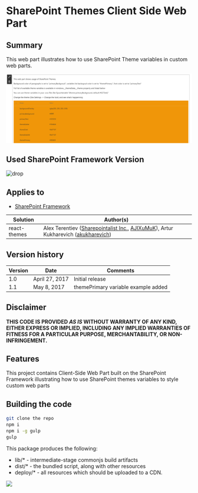 # SharePoint Themes Client Side Web Part

## Summary
This web part illustrates how to use SharePoint Theme variables in custom web parts.

![SharePoint Themes Client Side Web Part](./assets/themes.png)

## Used SharePoint Framework Version 
![drop](https://img.shields.io/badge/drop-ga-green.svg)

## Applies to

* [SharePoint Framework](http://dev.office.com/sharepoint/docs/spfx/sharepoint-framework-overview)

Solution|Author(s)
--------|---------
react-themes | Alex Terentiev ([Sharepointalist Inc.](http://www.sharepointalist.com), [AJIXuMuK](https://github.com/AJIXuMuK)), Artur Kukharevich ([akukharevich](https://github.com/akukharevich))

## Version history

Version|Date|Comments
-------|----|--------
1.0|April 27, 2017|Initial release
1.1|May 8, 2017| themePrimary variable example added

## Disclaimer
**THIS CODE IS PROVIDED *AS IS* WITHOUT WARRANTY OF ANY KIND, EITHER EXPRESS OR IMPLIED, INCLUDING ANY IMPLIED WARRANTIES OF FITNESS FOR A PARTICULAR PURPOSE, MERCHANTABILITY, OR NON-INFRINGEMENT.**

## Features
This project contains Client-Side Web Part built on the SharePoint Framework illustrating how to use SharePoint themes variables to style custom web parts

## Building the code

```bash
git clone the repo
npm i
npm i -g gulp
gulp
```

This package produces the following:

* lib/* - intermediate-stage commonjs build artifacts
* dist/* - the bundled script, along with other resources
* deploy/* - all resources which should be uploaded to a CDN.

<img src="https://telemetry.sharepointpnp.com/sp-dev-fx-webparts/samples/react-themes" />

